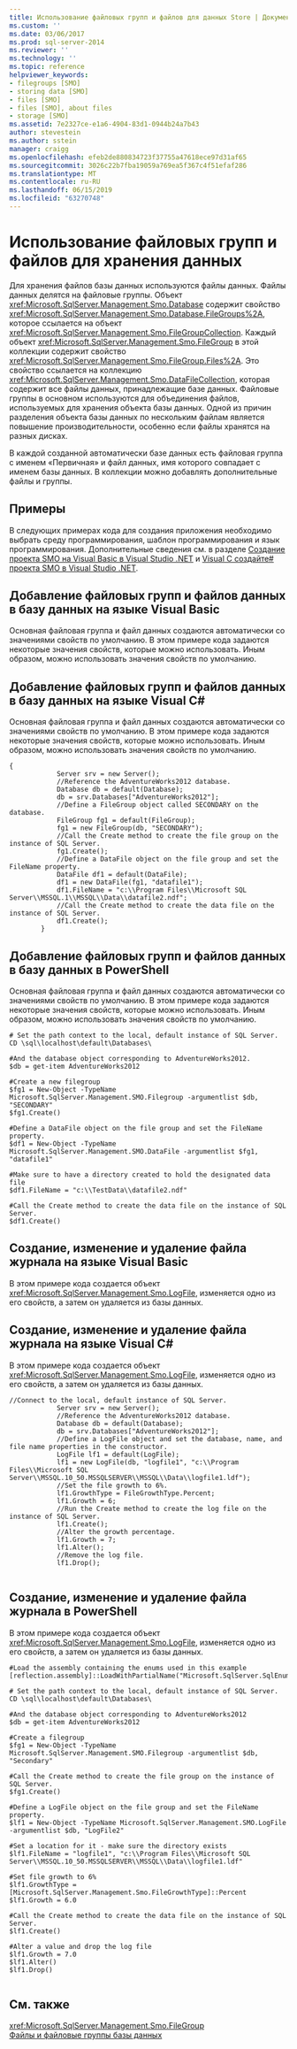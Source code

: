 ```yaml
---
title: Использование файловых групп и файлов для данных Store | Документация Майкрософт
ms.custom: ''
ms.date: 03/06/2017
ms.prod: sql-server-2014
ms.reviewer: ''
ms.technology: ''
ms.topic: reference
helpviewer_keywords:
- filegroups [SMO]
- storing data [SMO]
- files [SMO]
- files [SMO], about files
- storage [SMO]
ms.assetid: 7e2327ce-e1a6-4904-83d1-0944b24a7b43
author: stevestein
ms.author: sstein
manager: craigg
ms.openlocfilehash: efeb2de880834723f37755a47618ece97d31af65
ms.sourcegitcommit: 3026c22b7fba19059a769ea5f367c4f51efaf286
ms.translationtype: MT
ms.contentlocale: ru-RU
ms.lasthandoff: 06/15/2019
ms.locfileid: "63270748"
---
```

# <a name="using-filegroups-and-files-to-store-data"></a>Использование файловых групп и файлов для хранения данных
  Для хранения файлов базы данных используются файлы данных. Файлы данных делятся на файловые группы. Объект <xref:Microsoft.SqlServer.Management.Smo.Database> содержит свойство <xref:Microsoft.SqlServer.Management.Smo.Database.FileGroups%2A>, которое ссылается на объект <xref:Microsoft.SqlServer.Management.Smo.FileGroupCollection>. Каждый объект <xref:Microsoft.SqlServer.Management.Smo.FileGroup> в этой коллекции содержит свойство <xref:Microsoft.SqlServer.Management.Smo.FileGroup.Files%2A>. Это свойство ссылается на коллекцию <xref:Microsoft.SqlServer.Management.Smo.DataFileCollection>, которая содержит все файлы данных, принадлежащие базе данных. Файловые группы в основном используются для объединения файлов, используемых для хранения объекта базы данных. Одной из причин разделения объекта базы данных по нескольким файлам является повышение производительности, особенно если файлы хранятся на разных дисках.  
  
 В каждой созданной автоматически базе данных есть файловая группа с именем «Первичная» и файл данных, имя которого совпадает с именем базы данных. В коллекции можно добавлять дополнительные файлы и группы.  
  
## <a name="examples"></a>Примеры  
 В следующих примерах кода для создания приложения необходимо выбрать среду программирования, шаблон программирования и язык программирования. Дополнительные сведения см. в разделе [Создание проекта SMO на Visual Basic в Visual Studio .NET](../../../database-engine/dev-guide/create-a-visual-basic-smo-project-in-visual-studio-net.md) и [Visual C создайте&#35; проекта SMO в Visual Studio .NET](../how-to-create-a-visual-csharp-smo-project-in-visual-studio-net.md).  
  
## <a name="adding-filegroups-and-datafiles-to-a-database-in-visual-basic"></a>Добавление файловых групп и файлов данных в базу данных на языке Visual Basic  
 Основная файловая группа и файл данных создаются автоматически со значениями свойств по умолчанию. В этом примере кода задаются некоторые значения свойств, которые можно использовать. Иным образом, можно использовать значения свойств по умолчанию.  
  
<!-- TODO: review snippet reference  [!CODE [SMO How to#SMO_VBFileGroups1](SMO How to#SMO_VBFileGroups1)]  -->  
  
## <a name="adding-filegroups-and-datafiles-to-a-database-in-visual-c"></a>Добавление файловых групп и файлов данных в базу данных на языке Visual C#  
 Основная файловая группа и файл данных создаются автоматически со значениями свойств по умолчанию. В этом примере кода задаются некоторые значения свойств, которые можно использовать. Иным образом, можно использовать значения свойств по умолчанию.  
  
```  
{  
            Server srv = new Server();  
            //Reference the AdventureWorks2012 database.   
            Database db = default(Database);  
            db = srv.Databases["AdventureWorks2012"];  
            //Define a FileGroup object called SECONDARY on the database.   
            FileGroup fg1 = default(FileGroup);  
            fg1 = new FileGroup(db, "SECONDARY");  
            //Call the Create method to create the file group on the instance of SQL Server.   
            fg1.Create();  
            //Define a DataFile object on the file group and set the FileName property.   
            DataFile df1 = default(DataFile);  
            df1 = new DataFile(fg1, "datafile1");  
            df1.FileName = "c:\\Program Files\\Microsoft SQL Server\\MSSQL.1\\MSSQL\\Data\\datafile2.ndf";  
            //Call the Create method to create the data file on the instance of SQL Server.   
            df1.Create();  
        }  
```  
  
## <a name="adding-filegroups-and-datafiles-to-a-database-in-powershell"></a>Добавление файловых групп и файлов данных в базу данных в PowerShell  
 Основная файловая группа и файл данных создаются автоматически со значениями свойств по умолчанию. В этом примере кода задаются некоторые значения свойств, которые можно использовать. Иным образом, можно использовать значения свойств по умолчанию.  
  
```  
# Set the path context to the local, default instance of SQL Server.  
CD \sql\localhost\default\Databases\  
  
#And the database object corresponding to AdventureWorks2012.  
$db = get-item AdventureWorks2012  
  
#Create a new filegroup  
$fg1 = New-Object -TypeName Microsoft.SqlServer.Management.SMO.Filegroup -argumentlist $db, "SECONDARY"  
$fg1.Create()  
  
#Define a DataFile object on the file group and set the FileName property.   
$df1 = New-Object -TypeName Microsoft.SqlServer.Management.SMO.DataFile -argumentlist $fg1, "datafile1"  
  
#Make sure to have a directory created to hold the designated data file  
$df1.FileName = "c:\\TestData\\datafile2.ndf"  
  
#Call the Create method to create the data file on the instance of SQL Server.   
$df1.Create()  
```  
  
## <a name="creating-altering-and-removing-a-log-file-in-visual-basic"></a>Создание, изменение и удаление файла журнала на языке Visual Basic  
 В этом примере кода создается объект <xref:Microsoft.SqlServer.Management.Smo.LogFile>, изменяется одно из его свойств, а затем он удаляется из базы данных.  
  
<!-- TODO: review snippet reference  [!CODE [SMO How to#SMO_VBFileGroups3](SMO How to#SMO_VBFileGroups3)]  -->  
  
## <a name="creating-altering-and-removing-a-log-file-in-visual-c"></a>Создание, изменение и удаление файла журнала на языке Visual C#  
 В этом примере кода создается объект <xref:Microsoft.SqlServer.Management.Smo.LogFile>, изменяется одно из его свойств, а затем он удаляется из базы данных.  
  
```  
//Connect to the local, default instance of SQL Server.   
            Server srv = new Server();  
            //Reference the AdventureWorks2012 database.   
            Database db = default(Database);  
            db = srv.Databases["AdventureWorks2012"];  
            //Define a LogFile object and set the database, name, and file name properties in the constructor.   
            LogFile lf1 = default(LogFile);  
            lf1 = new LogFile(db, "logfile1", "c:\\Program Files\\Microsoft SQL Server\\MSSQL.10_50.MSSQLSERVER\\MSSQL\\Data\\logfile1.ldf");  
            //Set the file growth to 6%.   
            lf1.GrowthType = FileGrowthType.Percent;  
            lf1.Growth = 6;  
            //Run the Create method to create the log file on the instance of SQL Server.   
            lf1.Create();  
            //Alter the growth percentage.   
            lf1.Growth = 7;  
            lf1.Alter();  
            //Remove the log file.   
            lf1.Drop();  
  
```  
  
## <a name="creating-altering-and-removing-a-log-file-in-powershell"></a>Создание, изменение и удаление файла журнала в PowerShell  
 В этом примере кода создается объект <xref:Microsoft.SqlServer.Management.Smo.LogFile>, изменяется одно из его свойств, а затем он удаляется из базы данных.  
  
```  
#Load the assembly containing the enums used in this example  
[reflection.assembly]::LoadWithPartialName("Microsoft.SqlServer.SqlEnum")  
  
# Set the path context to the local, default instance of SQL Server.  
CD \sql\localhost\default\Databases\  
  
#And the database object corresponding to AdventureWorks2012  
$db = get-item AdventureWorks2012  
  
#Create a filegroup  
$fg1 = New-Object -TypeName Microsoft.SqlServer.Management.SMO.Filegroup -argumentlist $db, "Secondary"  
  
#Call the Create method to create the file group on the instance of SQL Server.   
$fg1.Create()  
  
#Define a LogFile object on the file group and set the FileName property.   
$lf1 = New-Object -TypeName Microsoft.SqlServer.Management.SMO.LogFile -argumentlist $db, "LogFile2"  
  
#Set a location for it - make sure the directory exists  
$lf1.FileName = "logfile1", "c:\\Program Files\\Microsoft SQL Server\\MSSQL.10_50.MSSQLSERVER\\MSSQL\\Data\\logfile1.ldf"  
  
#Set file growth to 6%  
$lf1.GrowthType = [Microsoft.SqlServer.Management.Smo.FileGrowthType]::Percent  
$lf1.Growth = 6.0  
  
#Call the Create method to create the data file on the instance of SQL Server.   
$lf1.Create()  
  
#Alter a value and drop the log file  
$lf1.Growth = 7.0  
$lf1.Alter()  
$lf1.Drop()  
  
```  
  
## <a name="see-also"></a>См. также  
 <xref:Microsoft.SqlServer.Management.Smo.FileGroup>   
 [Файлы и файловые группы базы данных](../../databases/database-files-and-filegroups.md)  
  
  
